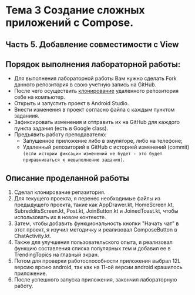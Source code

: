# Тема 3 Создание сложных приложений c Compose.
## Часть 5. Добавление совместимости с View

## Порядок выполнения лабораторной работы:
- Для выполнения лабораторной работы Вам нужно сделать Fork данного репозитория в свою учетную запись на GitHub.
- После чего осуществить [клонирование](https://docs.github.com/ru/desktop/contributing-and-collaborating-using-github-desktop/adding-and-cloning-repositories/cloning-and-forking-repositories-from-github-desktop) удаленного репозитория себе на компьютер.
- Открыть и запустить проект в Android Studio.
- Внести изменения в проект согласно файла с каждым пунктом заданиия.
- Зафиксировать изменения и отправить их на GitHub для каждого пункта задания (есть в Google class).
- Предъявить работу преподавателю: 
    - Запущенное приложение либо в эмуляторе, либо на телефоне;
    - Удаленный репозиторий в GitHub с историей изменений (commit) `(если истории фиксации изменений не будет - это будет приравниваться к невыполнению задания)`.
## Описание проделанной работы 
1. Сделал клонирование репазитория. 
2. Для текущего проекта, я перенес необходимые файлы из предыдущего проекта, такие как AppDrawer.kt, HomeScreen.kt, SubredditsScreen.kt, Post.kt, JoinButton.kt и JoinedToast.kt, чтобы использовать их в новом контексте.
3. Затем, чтобы добавить  функциональность кнопки "Начать чат" в этот проект, я изучил методичку и реализовал ComposeButton в ChatActivity.kt.
4. Также для улучшения пользовательского опыта, я реализовал функцию составления списка популярных тем и добавил ее в TrendingTopics на главный экран.
5. Потом для проверки работоспособности приложения выбрал 12L версию врсию android, так как на 11-ой версии android крашилось приложение.
6. После успешного запуска приложения, закончил лабораторную работу.